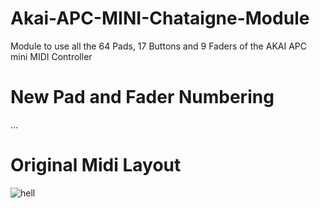 # Akai-APC-MINI-Chataigne-Module
Module to use all the 64 Pads, 17 Buttons and 9 Faders of the AKAI APC mini MIDI Controller

# New Pad and Fader Numbering
...




# Original Midi Layout
![hell](https://global.discourse-cdn.com/free1/uploads/mixxx/original/2X/c/c819eb581610b33401ac6be6ee876e6ce61a028d.jpeg)
